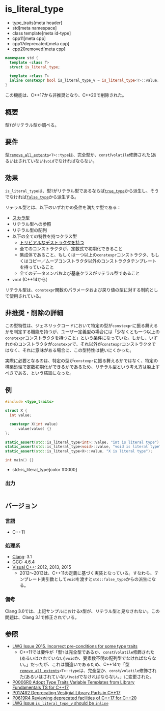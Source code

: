 # is_literal_type
* type_traits[meta header]
* std[meta namespace]
* class template[meta id-type]
* cpp11[meta cpp]
* cpp17deprecated[meta cpp]
* cpp20removed[meta cpp]

```cpp
namespace std {
  template <class T>
  struct is_literal_type;

  template <class T>
  inline constexpr bool is_literal_type_v = is_literal_type<T>::value; // C++17
}
```

この機能は、C++17から非推奨となり、C++20で削除された。

## 概要
型`T`がリテラル型か調べる。


## 要件
型[`remove_all_extents`](remove_all_extents.md)`<T>::type`は、完全型か、`const`/`volatile`修飾された(あるいはされていない)`void`でなければならない。


## 効果
`is_literal_type`は、型`T`がリテラル型であるならば[`true_type`](true_type.md)から派生し、そうでなければ[`false_type`](false_type.md)から派生する。

リテラル型とは、以下のいずれかの条件を満たす型である：

- [スカラ型](is_scalar.md)
- リテラル型への参照
- リテラル型の配列
- 以下の全ての特性を持つクラス型
	- [トリビアルなデストラクタを持つ](is_trivially_destructible.md)
	- 全てのコンストラクタが、定数式で初期化できること
	- 集成体であること、もしくは一つ以上の`constexpr`コンストラクタ、もしくはコピー／ムーブコンストラクタ以外のコンストラクタテンプレートを持っていること
	- 全てのデータメンバおよび基底クラスがリテラル型であること
- `void` (C++14から)

リテラル型は、`constexpr`関数のパラメータおよび戻り値の型に対する制約として使用されている。


## 非推奨・削除の詳細
この型特性は、ジェネリックコードにおいて特定の型が`constexpr`に振る舞えるかを判定する機能を持つが、ユーザー定義型の場合には「少なくとも一つ以上の`constexpr`コンストラクタを持つこと」という条件になっていた。しかし、いずれかのコンストラクタが`constexpr`で、それ以外が`constexpr`コンストラクタではなく、それに意味がある場合に、この型特性は使いにくかった。

実際に必要となるのは、特定の型が`constexpr`に振る舞えるかではなく、特定の構築処理で定数初期化ができるかであるため、リテラル型という考え方は廃止すべきである、という結論になった。


## 例
```cpp example
#include <type_traits>

struct X {
  int value;

  constexpr X(int value)
    : value(value) {}
};

static_assert(std::is_literal_type<int>::value, "int is literal type");
static_assert(std::is_literal_type<void>::value, "void is literal type");
static_assert(std::is_literal_type<X>::value, "X is literal type");

int main() {}
```
* std::is_literal_type[color ff0000]

### 出力
```
```

## バージョン
### 言語
- C++11

### 処理系
- [Clang](/implementation.md#clang): 3.1
- [GCC](/implementation.md#gcc): 4.6.4
- [Visual C++](/implementation.md#visual_cpp): 2012, 2013, 2015
	- 2012～2013は、C++11の定義に基づく実装となっている。すなわち、テンプレート実引数として`void`を渡すと`std::false_type`からの派生になる。

### 備考
Clang 3.0では、上記サンプルにおける`X`型が、リテラル型と見なされない。この問題は、Clang 3.1で修正されている。


## 参照
- [LWG Issue 2015. Incorrect pre-conditions for some type traits](http://www.open-std.org/jtc1/sc22/wg21/docs/lwg-defects.html#2015)
    - C++11では要件が「型`T`は完全型であるか、`const`/`volatile`修飾された(あるいはされていない)`void`か、要素数不明の配列型でなければならない。」だったが、これは間違いであるため、C++14で「型[`remove_all_extents`](remove_all_extents.md)`<T>::type`は、完全型か、`const`/`volatile`修飾された(あるいはされていない)`void`でなければならない。」に変更された。
- [P0006R0 Adopt Type Traits Variable Templates from Library Fundamentals TS for C++17](http://www.open-std.org/jtc1/sc22/wg21/docs/papers/2015/p0006r0.html)
- [P0174R2 Deprecating Vestigial Library Parts in C++17](http://www.open-std.org/jtc1/sc22/wg21/docs/papers/2016/p0174r2.html)
- [P0619R4 Reviewing deprecated facilities of C++17 for C++20](http://www.open-std.org/jtc1/sc22/wg21/docs/papers/2018/p0619r4.html)
- [LWG Issue `is_literal_type_v` should be `inline`](https://wg21.cmeerw.net/lwg/issue3042)
